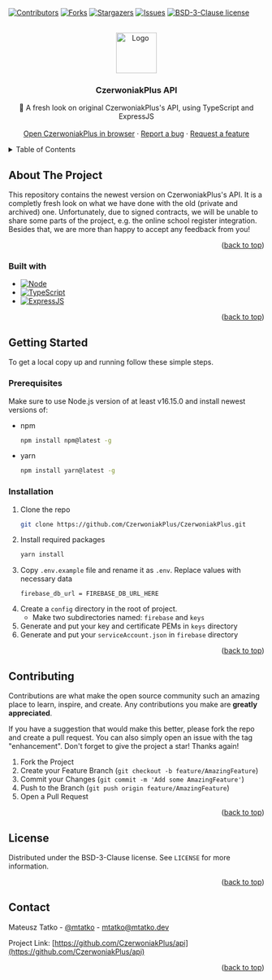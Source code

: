 <a name="readme-top"></a>


[![Contributors][contributors-shield]][contributors-url]
[![Forks][forks-shield]][forks-url]
[![Stargazers][stars-shield]][stars-url]
[![Issues][issues-shield]][issues-url]
[![BSD-3-Clause license][license-shield]][license-url]



<!-- PROJECT LOGO -->
<br />
<div align="center">
  <a href="https://github.com/CzerwoniakPlus/api">
    <img src="https://lydia.czerwoniakplus.pl/assets/CzerwoniakPlus/CzerwoniakPlus-circle.png"  alt="Logo" width="80" height="80">
  </a>

<h3 align="center">CzerwoniakPlus API</h3>

  <p align="center">
    🌊 A fresh look on original CzerwoniakPlus's API, using TypeScript and ExpressJS
    <br />
    <br />
    <a href="https://czerwoniakplus.pl">Open CzerwoniakPlus in browser</a>
    ·
    <a href="https://github.com/CzerwoniakPlus/api/issues">Report a bug</a>
    ·
    <a href="https://github.com/CzerwoniakPlus/api/issues">Request a feature</a>
  </p>
</div>



<!-- TABLE OF CONTENTS -->
<details>
  <summary>Table of Contents</summary>
  <ol>
    <li>
      <a href="#about-the-project">About the project</a>
      <ul>
        <li><a href="#built-with">Built with</a></li>
      </ul>
    </li>
    <li>
      <a href="#getting-started">Getting started</a>
      <ul>
        <li><a href="#prerequisites">Prerequisites</a></li>
        <li><a href="#installation">Installation</a></li>
      </ul>
    </li>
    <li><a href="#contributing">Contributing</a></li>
    <li><a href="#license">License</a></li>
    <li><a href="#contact">Contact</a></li>
  </ol>
</details>



<!-- ABOUT THE PROJECT -->
## About The Project

This repository contains the newest version on CzerwoniakPlus's API. It is a completly fresh look on what we have done with the old (private and archived) one.
Unfortunately, due to signed contracts, we will be unable to share some parts of the project, e.g. the online school register integration. Besides that, 
we are more than happy to accept any feedback from you!

<p align="right">(<a href="#readme-top">back to top</a>)</p>



### Built with

* [![Node][Node.js]][Node-url]
* [![TypeScript][TypeScript]][TypeScript-url]
* [![ExpressJS][ExpressJS]][ExpressJS-url]

<p align="right">(<a href="#readme-top">back to top</a>)</p>



<!-- GETTING STARTED -->
## Getting Started

To get a local copy up and running follow these simple steps.

### Prerequisites

Make sure to use Node.js version of at least v16.15.0 and install newest versions of:
* npm
  ```sh
  npm install npm@latest -g
  ```
* yarn
  ```sh
  npm install yarn@latest -g
  ```

### Installation

1. Clone the repo
   ```sh
   git clone https://github.com/CzerwoniakPlus/CzerwoniakPlus.git
   ```
2. Install required packages
   ```sh
   yarn install
   ```
3. Copy `.env.example` file and rename it as `.env`. Replace values with necessary data
   ```env
   firebase_db_url = FIREBASE_DB_URL_HERE
   ```
4. Create a `config` directory in the root of project.
   * Make two subdirectories named: `firebase` and `keys`
5. Generate and put your key and certificate PEMs in `keys` directory
6. Generate and put your `serviceAccount.json` in `firebase` directory

<p align="right">(<a href="#readme-top">back to top</a>)</p>



<!-- CONTRIBUTING -->
## Contributing

Contributions are what make the open source community such an amazing place to learn, inspire, and create. Any contributions you make are **greatly appreciated**.

If you have a suggestion that would make this better, please fork the repo and create a pull request. You can also simply open an issue with the tag "enhancement".
Don't forget to give the project a star! Thanks again!

1. Fork the Project
2. Create your Feature Branch (`git checkout -b feature/AmazingFeature`)
3. Commit your Changes (`git commit -m 'Add some AmazingFeature'`)
4. Push to the Branch (`git push origin feature/AmazingFeature`)
5. Open a Pull Request

<p align="right">(<a href="#readme-top">back to top</a>)</p>



<!-- LICENSE -->
## License

Distributed under the BSD-3-Clause license. See `LICENSE` for more information.

<p align="right">(<a href="#readme-top">back to top</a>)</p>



<!-- CONTACT -->
## Contact

Mateusz Tatko - [@mtatko](https://linkedin.com/in/mtatko) - mtatko@mtatko.dev

Project Link: [https://github.com/CzerwoniakPlus/api](https://github.com/CzerwoniakPlus/api)

<p align="right">(<a href="#readme-top">back to top</a>)</p>



<!-- MARKDOWN LINKS & IMAGES -->
<!-- https://www.markdownguide.org/basic-syntax/#reference-style-links -->
[contributors-shield]: https://img.shields.io/github/contributors/CzerwoniakPlus/api.svg?style=for-the-badge
[contributors-url]: https://github.com/CzerwoniakPlus/api/graphs/contributors
[forks-shield]: https://img.shields.io/github/forks/CzerwoniakPlus/api.svg?style=for-the-badge
[forks-url]: https://github.com/CzerwoniakPlus/api/network/members
[stars-shield]: https://img.shields.io/github/stars/CzerwoniakPlus/api.svg?style=for-the-badge
[stars-url]: https://github.com/CzerwoniakPlus/api/stargazers
[issues-shield]: https://img.shields.io/github/issues/CzerwoniakPlus/api.svg?style=for-the-badge
[issues-url]: https://github.com/CzerwoniakPlus/api/issues
[license-shield]: https://img.shields.io/github/license/CzerwoniakPlus/api.svg?style=for-the-badge
[license-url]: https://github.com/CzerwoniakPlus/api/blob/main/LICENSE
[product-screenshot]: https://lydia.czerwoniakplus.pl/assets/CzerwoniakPlus/CzerwoniakPlus-Web-Mockup.png
<!---->
[Node.js]: https://img.shields.io/badge/-Node.js-333333?style=for-the-badge&logo=node.js
[Node-url]: https://nodejs.org/
[TypeScript]: https://img.shields.io/badge/typescript-%23007ACC.svg?style=for-the-badge&logo=typescript&logoColor=white
[TypeScript-url]: https://www.typescriptlang.org/
[ExpressJS]: https://img.shields.io/badge/express.js-%23404d59.svg?style=for-the-badge&logo=express&logoColor=%2361DAFB
[ExpressJS-url]: https://expressjs.com/
